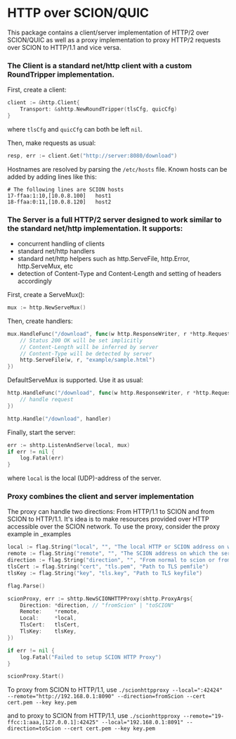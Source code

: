 # HTTP over SCION/QUIC

This package contains a client/server implementation of HTTP/2 over SCION/QUIC as well as a proxy implementation to proxy HTTP/2 requests over SCION to HTTP/1.1 and vice versa.

### The Client is a standard net/http client with a custom RoundTripper implementation.

First, create a client:
```Go
client := &http.Client{
    Transport: &shttp.NewRoundTripper(tlsCfg, quicCfg)
}
```

where `tlsCfg` and `quicCfg` can both be left `nil`.

Then, make requests as usual:
```Go
resp, err := client.Get("http://server:8080/download")
```
Hostnames are resolved by parsing the `/etc/hosts` file. Known hosts can be added by adding lines like this:

```
# The following lines are SCION hosts
17-ffaa:1:10,[10.0.8.100]	host1
18-ffaa:0:11,[10.0.8.120]	host2
```

### The Server is a full HTTP/2 server designed to work similar to the standard net/http implementation. It supports:

* concurrent handling of clients
* standard net/http handlers
* standard net/http helpers such as http.ServeFile, http.Error, http.ServeMux, etc
* detection of Content-Type and Content-Length and setting of headers accordingly

First, create a ServeMux():
```Go
mux := http.NewServeMux()
```

Then, create handlers:
```Go
mux.HandleFunc("/download", func(w http.ResponseWriter, r *http.Request) {
	// Status 200 OK will be set implicitly
	// Content-Length will be inferred by server
	// Content-Type will be detected by server
	http.ServeFile(w, r, "example/sample.html")
})
```
DefaultServeMux is supported. Use it as usual:
```Go
http.HandleFunc("/download", func(w http.ResponseWriter, r *http.Request) {
	// handle request
})

http.Handle("/download", handler)
```

Finally, start the server:
```Go
err := shttp.ListenAndServe(local, mux)
if err != nil {
	log.Fatal(err)
}

```
where `local` is the local (UDP)-address of the server.

### Proxy combines the client and server implementation
The proxy can handle two directions: From HTTP/1.1 to SCION and from SCION to HTTP/1.1. It's idea is to make resources provided over HTTP accessible over the SCION network. To use the proxy, consider the proxy example in _examples

```Go
local := flag.String("local", "", "The local HTTP or SCION address on which the server will be listening")
remote := flag.String("remote", "", "The SCION address on which the server will be requested")
direction := flag.String("direction", "", "From normal to scion or from scion to normal")
tlsCert := flag.String("cert", "tls.pem", "Path to TLS pemfile")
tlsKey := flag.String("key", "tls.key", "Path to TLS keyfile")

flag.Parse()

scionProxy, err := shttp.NewSCIONHTTPProxy(shttp.ProxyArgs{
	Direction: *direction, // "fromScion" | "toSCION"
	Remote:    *remote,
	Local:     *local,
	TlsCert:   tlsCert,
	TlsKey:    tlsKey,
})

if err != nil {
	log.Fatal("Failed to setup SCION HTTP Proxy")
}

scionProxy.Start()

```

To proxy from SCION to HTTP/1.1, use
`./scionhttpproxy --local=":42424" --remote="http://192.168.0.1:8090" --direction=fromScion --cert cert.pem --key key.pem`

and to proxy to SCION from HTTP/1.1, use
`./scionhttpproxy --remote="19-ffcc:1:aaa,[127.0.0.1]:42425" --local="192.168.0.1:8091" --direction=toScion --cert cert.pem --key key.pem`
